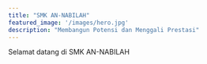 ```yaml
---
title: "SMK AN-NABILAH"
featured_image: '/images/hero.jpg'
description: "Membangun Potensi dan Menggali Prestasi"
---
```

Selamat datang di SMK AN-NABILAH
